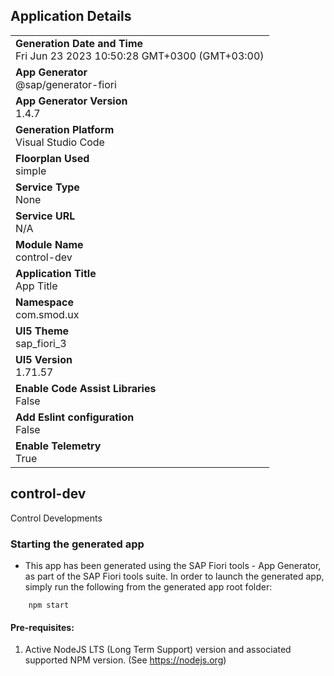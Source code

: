 ## Application Details
|               |
| ------------- |
|**Generation Date and Time**<br>Fri Jun 23 2023 10:50:28 GMT+0300 (GMT+03:00)|
|**App Generator**<br>@sap/generator-fiori|
|**App Generator Version**<br>1.4.7|
|**Generation Platform**<br>Visual Studio Code|
|**Floorplan Used**<br>simple|
|**Service Type**<br>None|
|**Service URL**<br>N/A
|**Module Name**<br>control-dev|
|**Application Title**<br>App Title|
|**Namespace**<br>com.smod.ux|
|**UI5 Theme**<br>sap_fiori_3|
|**UI5 Version**<br>1.71.57|
|**Enable Code Assist Libraries**<br>False|
|**Add Eslint configuration**<br>False|
|**Enable Telemetry**<br>True|

## control-dev

Control Developments

### Starting the generated app

-   This app has been generated using the SAP Fiori tools - App Generator, as part of the SAP Fiori tools suite.  In order to launch the generated app, simply run the following from the generated app root folder:

```
    npm start
```

#### Pre-requisites:

1. Active NodeJS LTS (Long Term Support) version and associated supported NPM version.  (See https://nodejs.org)


